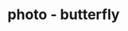---
layout: page
img: assets/img/gallery/kathmandu_butterfly.jpg
title: photo - butterfly
image_only: true
disable_url: true
importance: 6
category: photos
---